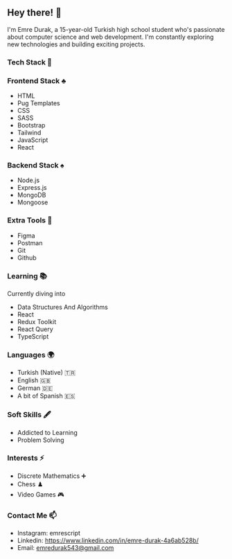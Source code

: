## Hey there! 👋

I'm Emre Durak, a 15-year-old Turkish high school student who's passionate about computer science and web development. I'm constantly exploring new technologies and building exciting projects.

### Tech Stack 🚀

### Frontend Stack ♣️ 
- HTML
- Pug Templates
- CSS
- SASS
- Bootstrap
- Tailwind
- JavaScript
- React

### Backend Stack ♠️  
- Node.js
- Express.js 
- MongoDB
- Mongoose

### Extra Tools 🧨 
- Figma
- Postman
- Git
- Github

### Learning 📚
Currently diving into
- Data Structures And Algorithms
- React
- Redux Toolkit
- React Query
- TypeScript

### Languages 🌍
- Turkish (Native) 🇹🇷
- English 🇬🇧
- German 🇩🇪 
- A bit of Spanish 🇪🇸

### Soft Skills 🖋️
- Addicted to Learning
- Problem Solving

### Interests ⚡
- Discrete Mathematics ➕
- Chess ♟️
- Video Games 🎮

### Contact Me 📫
- Instagram: emrescript
- Linkedin: https://www.linkedin.com/in/emre-durak-4a6ab528b/
- Email: emredurak543@gmail.com

